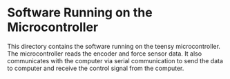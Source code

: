 # Software Running on the Microcontroller
This directory contains the software running on the teensy microcontroller. The microcontroller reads the encoder and force sensor data. It also communicates with the computer via serial communication to send the data to computer and receive the control signal from the computer.